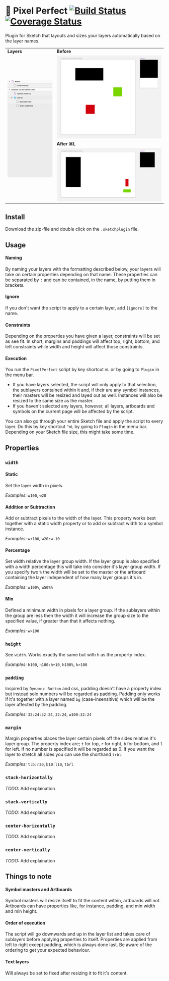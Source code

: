 # 👾 Pixel Perfect [![Build Status](https://travis-ci.org/materik/sketchplugin-pixelperfect.svg?branch=master)](https://travis-ci.org/materik/sketchplugin-pixelperfect) [![Coverage Status](https://coveralls.io/repos/github/materik/sketchplugin-pixelperfect/badge.svg?branch=master)](https://coveralls.io/github/materik/sketchplugin-pixelperfect?branch=master)

Plugin for Sketch that layouts and sizes your layers automatically based on the layer names.

<table>
  <tr></tr>
  <tr>
    <td><b>Layers</b></td>
    <td><b>Before</b></td>
  </tr>
  <tr>
    <td rowspan="3"><img src="resources/layers.png" /></td>
    <td><img src="resources/before.png" /></td>
  </tr>
  <tr>
    <td><b>After ⌘L</b></td>
  </tr>
  <tr>
    <td><img src="resources/after.png" /></td>
  </tr>
</table>

## Install

Download the zip-file and double click on the `.sketchplugin` file.

## Usage

#### Naming

By naming your layers with the formatting described below, your layers will take on certain properties depending on that name. These properties can be separated by `:` and can be contained, in the name, by putting them in brackets.

#### Ignore

If you don't want the script to apply to a certain layer, add `[ignore]` to the name.

#### Constraints

Depending on the properties you have given a layer, constraints will be set as see fit. In short, margins and paddings will affect top, right, bottom, and left constraints while width and height will affect those constraints.

#### Execution

You run the `PixelPerfect` script by key shortcut `⌘L` or by going to `Plugin` in the menu bar.
* If you have layers selected, the script will only apply to that selection, the sublayers contained within it and, if their are any symbol instances, their masters will be resized and layed out as well. Instances will also be resized to the same size as the master.
* If you haven't selected any layers, however, all layers, artboards and symbols on the current page will be affected by the script.

You can also go through your entire Sketch file and apply the script to every layer. Do this by key shortcut `^⌘L` by going to `Plugin` in the menu bar. Depending on your Sketch file size, this might take some time.

## Properties

### `width`

#### Static

Set the layer width in pixels.

*Examples:* `w100`, `w20`

#### Addition or Subtraction

Add or subtract pixels to the width of the layer. This property works best together with a static width property or to add or subtract width to a symbol instance.

*Examples:* `w+100`, `w20:w-10`

#### Percentage

Set width relative the layer group width. If the layer group is also specified with a width percentage this will take into consider it's layer group width. If you specify two `%` the width will be set to the master or the artboard containing the layer independent of how many layer groups it's in.

*Examples:* `w100%`, `w50%%`

#### Min

Defined a minimum width in pixels for a layer group. If the sublayers within the group are less then the width it will increase the group size to the specified value, if greater than that it affects nothing.

*Examples:* `w>100`

### `height`

See `width`. Works exactly the same but with `h` as the property index.

*Examples:* `h100`, `h100:h+10`, `h100%`, `h>100`

### `padding`

Inspired by `Dynamic Button` and css, padding doesn't have a property index but instead solo numbers will be regarded as padding. Padding only works if it's together with a layer named `bg` (case-insensitive) which will be the layer affected by the padding.

*Examples:* `32:24:32:24`, `32:24`, `w100:32:24`

### `margin`

Margin properties places the layer certain pixels off the sides relative it's layer group. The property index are; `t` for top, `r` for right, `b` for bottom, and `l` for left. If no number is specified it will be regarded as 0. If you want the layer to stretch all sides you can use the shorthand `trbl`.

*Examples:* `t:b:r30`, `b10:l10`, `tbrl`

### `stack-horizontally`

*TODO:* Add explaination

### `stack-vertically`

*TODO:* Add explaination

### `center-horizontally`

*TODO:* Add explaination

### `center-vertically`

*TODO:* Add explaination

## Things to note

#### Symbol masters and Artboards

Symbol masters will resize itself to fit the content within, artboards will not. Artboards can have properties like, for instance, padding, and min width and min height.

#### Order of execution

The script will go downwards and up in the layer list and takes care of sublayers before applying properties to itself. Properties are applied from left to right except padding, which is always done last. Be aware of the ordering to get your expected behaviour.

#### Text layers

Will always be set to fixed after resizing it to fit it's content.
